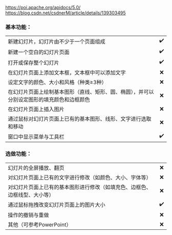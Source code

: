 https://poi.apache.org/apidocs/5.0/  
https://blog.csdn.net/csdnerM/article/details/139303495

### 基本功能：

|                                               |                    |  
|-----------------------------------------------|:------------------:|  
| 新建幻灯片，幻灯片由不少于一个页面组成                           | :heavy_check_mark: |  
| 新建一个空白的幻灯片页面                                  | :heavy_check_mark: |  
| 打开或保存整个幻灯片                                    | :heavy_check_mark: |  
| 在幻灯片页面上添加文本框，文本框中可以添加文字                       |        :x:         |  
| 设定文字的颜色、大小和风格（种类≥3种）                          |        :x:         |  
| 在幻灯片页面上绘制基本图形（直线、矩形、圆、椭圆），并可以分别设定图形的填充颜色和边框颜色 |        :x:         |  
| 在幻灯片页面上插入图片                                   |        :x:         |  
| 通过鼠标对幻灯片页面上已有的基本图形、线形、文字进行选取和移动               |        :x:         |
| 窗口中显示菜单与工具栏                                   | :heavy_check_mark: |  

### 选做功能：

|                                       |                    |  
|---------------------------------------|:------------------:|  
| 幻灯片的全屏播放、翻页                           |        :x:         |  
| 对幻灯片页面上已有的文字进行修改（如颜色、大小、字体等）          |        :x:         |  
| 对幻灯片页面上已有的基本图形进行修改（如填充色、边框色、边框线型、大小等） |        :x:         |  
| 通过鼠标拖拽改变幻灯片页面上的图片大小                   | :heavy_check_mark: |  
| 操作的撤销与重做                              |        :x:         |  
| 其他（可参考PowerPoint）                     |        :x:         |
